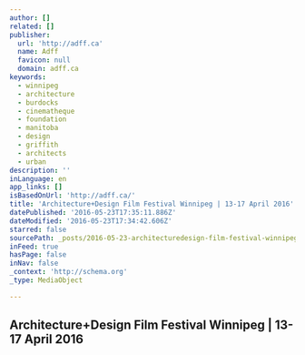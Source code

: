 ```yaml
---
author: []
related: []
publisher:
  url: 'http://adff.ca'
  name: Adff
  favicon: null
  domain: adff.ca
keywords:
  - winnipeg
  - architecture
  - burdocks
  - cinematheque
  - foundation
  - manitoba
  - design
  - griffith
  - architects
  - urban
description: ''
inLanguage: en
app_links: []
isBasedOnUrl: 'http://adff.ca/'
title: 'Architecture+Design Film Festival Winnipeg | 13-17 April 2016'
datePublished: '2016-05-23T17:35:11.886Z'
dateModified: '2016-05-23T17:34:42.606Z'
starred: false
sourcePath: _posts/2016-05-23-architecturedesign-film-festival-winnipeg-or-13-17-april-201.md
inFeed: true
hasPage: false
inNav: false
_context: 'http://schema.org'
_type: MediaObject

---
```

<article style=""><h1>Architecture+Design Film Festival Winnipeg | 13-17 April 2016</h1></article>